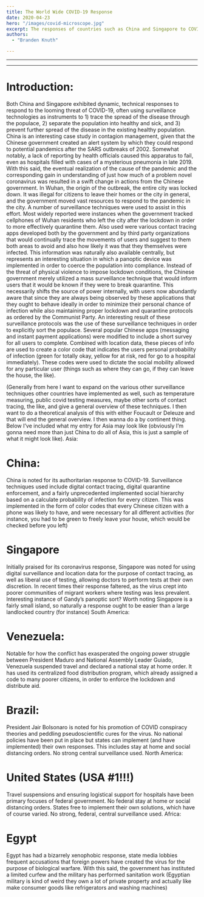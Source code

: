 ```yaml
---
title: The World Wide COVID-19 Response
date: 2020-04-23
hero: "/images/covid-microscope.jpg"
excerpt: The responses of countries such as China and Singapore to COVID-19 highlight the myriad ways that surveillance is used to police actions in modern disciplinary societies.
authors:
  - "Branden Knuth"

---
```

---
---
# Introduction:
Both China and Singapore exhibited dynamic, technical responses to respond to the looming threat of COVID-19, often using surveillance technologies as instruments to 1) trace the spread of the disease through the populace, 2) separate the population into healthy and sick, and 3) prevent further spread of the disease in the existing healthy population.
China is an interesting case study in contagion management, given that the Chinese government created an alert system by which they could respond to potential pandemics after the SARS outbreaks of 2002. Somewhat notably, a lack of reporting by health officials caused this apparatus to fail, even as hospitals filled with cases of a mysterious pneumonia in late 2019. With this said, the eventual realization of the cause of the pandemic and the corresponding gain in understanding of just how much of a problem novel coronavirus was resulted in a swift change in actions from the Chinese government. In Wuhan, the origin of the outbreak, the entire city was locked down. It was illegal for citizens to leave their homes or the city in general, and the government moved vast resources to respond to the pandemic in the city. A number of surveillance techniques were used to assist in this effort. Most widely reported were instances when the government tracked cellphones of Wuhan residents who left the city after the lockdown in order to more effectively quarantine them. Also used were various contact tracing apps developed both by the government and by third party organizations that would continually trace the movements of users and suggest to them both areas to avoid and also how likely it was that they themselves were infected. This information was naturally also available centrally, but represents an interesting situation in which a panoptic device was implemented in order to coerce the population into compliance. Instead of the threat of physical violence to impose lockdown conditions, the Chinese government merely utilized a mass surveillance technique that would inform users that it would be known if they were to break quarantine. This necessarily shifts the source of power internally, with users now abundantly aware that since they are always being observed by these applications that they ought to behave ideally in order to minimize their personal chance of infection while also maintaining proper lockdown and quarantine protocols as ordered by the Communist Party.
An interesting result of these surveillance protocols was the use of these surveillance techniques in order to explicitly sort the populace. Several popular Chinese apps (messaging and instant payment applications) were modified to include a short survey for all users to complete. Combined with location data, these pieces of info are used to create a color code that indicates the users personal probability of infection (green for totally okay, yellow for at risk, red for go to a hospital immediately). These codes were used to dictate the social mobility allowed for any particular user (things such as where they can go, if they can leave the house, the like).
 
(Generally from here I want to expand on the various other surveillance techniques other countries have implemented as well, such as temperature measuring, public covid testing measures, maybe other sorts of contact tracing, the like, and give a general overview of these techniques. I then want to do a theoretical analysis of this with either Foucault or Deleuze and that will end the general overview. I then wanna do a by continent thing. Below I’ve included what my entry for Asia may look like (obviously I’m gonna need more than just China to do all of Asia, this is just a sample of what it might look like).
Asia:
# China:
China is noted for its authoritarian response to COVID-19. Surveillance techniques used include digital contact tracing, digital quarantine enforcement, and a fairly unprecedented implemented social hierarchy based on a calculate probability of infection for every citizen. This was implemented in the form of color codes that every Chinese citizen with a phone was likely to have, and were necessary for all different activities (for instance, you had to be green to freely leave your house, which would be checked before you left)
# Singapore
Initially praised for its coronavirus response, Singapore was noted for using digital surveillance and location data for the purpose of contact tracing, as well as liberal use of testing, allowing doctors to perform tests at their own discretion. In recent times their response faltered, as the virus crept into poorer communities of migrant workers where testing was less prevalent. Interesting instance of Gandy’s panoptic sort? Worth noting Singapore is a fairly small island, so naturally a response ought to be easier than a large landlocked country (for instance)
South America:
# Venezuela:
Notable for how the conflict has exasperated the ongoing power struggle between President Maduro and National Assembly Leader Guiado, Venezuela suspended travel and declared a national stay at home order. It has used its centralized food distribution program, which already assigned a code to many poorer citizens, in order to enforce the lockdown and distribute aid.
# Brazil:
President Jair Bolsonaro is noted for his promotion of COVID conspiracy theories and peddling pseudoscientific cures for the virus. No national policies have been put in place but states can implement (and have implemented) their own responses. This includes stay at home and social distancing orders. No strong central surveillance used.
North America:
# United States (USA #1!!!)
Travel suspensions and ensuring logistical support for hospitals have been primary focuses of federal government. No federal stay at home or social distancing orders. States free to implement their own solutions, which have of course varied. No strong, federal, central surveillance used.
Africa:
# Egypt
Egypt has had a bizarrely xenophobic response, state media lobbies frequent accusations that foreign powers have created the virus for the purpose of biological warfare. With this said, the government has instituted a limited curfew and the military has performed sanitation work (Egyptian military is kind of weird they own a lot of private property and actually like make consumer goods like refrigerators and washing machines)



